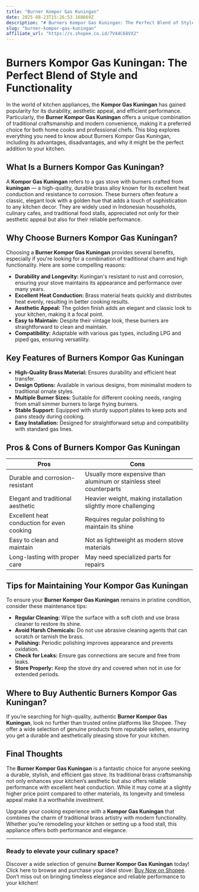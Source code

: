 ```yaml
---
title: "Burner Kompor Gas Kuningan"
date: 2025-08-23T15:26:53.168669Z
description: "# Burners Kompor Gas Kuningan: The Perfect Blend of Style and Functionality..."
slug: "burner-kompor-gas-kuningan"
affiliate_url: "https://s.shopee.co.id/7V44C68VX2"
---
```

# Burners Kompor Gas Kuningan: The Perfect Blend of Style and Functionality

In the world of kitchen appliances, the **Kompor Gas Kuningan** has gained popularity for its durability, aesthetic appeal, and efficient performance. Particularly, the **Burner Kompor Gas Kuningan** offers a unique combination of traditional craftsmanship and modern convenience, making it a preferred choice for both home cooks and professional chefs. This blog explores everything you need to know about Burners Kompor Gas Kuningan, including its advantages, disadvantages, and why it might be the perfect addition to your kitchen.

## What Is a Burners Kompor Gas Kuningan?

A **Kompor Gas Kuningan** refers to a gas stove with burners crafted from **kuningan** — a high-quality, durable brass alloy known for its excellent heat conduction and resistance to corrosion. These burners often feature a classic, elegant look with a golden hue that adds a touch of sophistication to any kitchen decor. They are widely used in Indonesian households, culinary cafes, and traditional food stalls, appreciated not only for their aesthetic appeal but also for their reliable performance.

## Why Choose Burners Kompor Gas Kuningan?

Choosing a **Burner Kompor Gas Kuningan** provides several benefits, especially if you're looking for a combination of traditional charm and high functionality. Here are some compelling reasons:

- **Durability and Longevity:** Kuningan's resistant to rust and corrosion, ensuring your stove maintains its appearance and performance over many years.
- **Excellent Heat Conduction:** Brass material heats quickly and distributes heat evenly, resulting in better cooking results.
- **Aesthetic Appeal:** The golden finish adds an elegant and classic look to your kitchen, making it a focal point.
- **Easy to Maintain:** Despite their vintage look, these burners are straightforward to clean and maintain.
- **Compatibility:** Adaptable with various gas types, including LPG and piped gas, ensuring versatility.

## Key Features of Burners Kompor Gas Kuningan

- **High-Quality Brass Material:** Ensures durability and efficient heat transfer.
- **Design Options:** Available in various designs, from minimalist modern to traditional ornate styles.
- **Multiple Burner Sizes:** Suitable for different cooking needs, ranging from small simmer burners to large frying burners.
- **Stable Support:** Equipped with sturdy support plates to keep pots and pans steady during cooking.
- **Easy Installation:** Designed for straightforward setup and compatibility with standard gas lines.

## Pros & Cons of Burners Kompor Gas Kuningan

| **Pros** | **Cons** |
|------------|--------------|
| Durable and corrosion-resistant | Usually more expensive than aluminum or stainless steel counterparts |
| Elegant and traditional aesthetic | Heavier weight, making installation slightly more challenging |
| Excellent heat conduction for even cooking | Requires regular polishing to maintain its shine |
| Easy to clean and maintain | Not as lightweight as modern stove materials |
| Long-lasting with proper care | May need specialized parts for repairs |

## Tips for Maintaining Your Kompor Gas Kuningan

To ensure your **Burner Kompor Gas Kuningan** remains in pristine condition, consider these maintenance tips:

- **Regular Cleaning:** Wipe the surface with a soft cloth and use brass cleaner to restore its shine.
- **Avoid Harsh Chemicals:** Do not use abrasive cleaning agents that can scratch or tarnish the brass.
- **Polishing:** Periodic polishing improves appearance and prevents oxidation.
- **Check for Leaks:** Ensure gas connections are secure and free from leaks.
- **Store Properly:** Keep the stove dry and covered when not in use for extended periods.

## Where to Buy Authentic Burners Kompor Gas Kuningan?

If you’re searching for high-quality, authentic **Burner Kompor Gas Kuningan**, look no further than trusted online platforms like Shopee. They offer a wide selection of genuine products from reputable sellers, ensuring you get a durable and aesthetically pleasing stove for your kitchen.

## Final Thoughts

The **Burner Kompor Gas Kuningan** is a fantastic choice for anyone seeking a durable, stylish, and efficient gas stove. Its traditional brass craftsmanship not only enhances your kitchen’s aesthetic but also offers reliable performance with excellent heat conduction. While it may come at a slightly higher price point compared to other materials, its longevity and timeless appeal make it a worthwhile investment.

Upgrade your cooking experience with a **Kompor Gas Kuningan** that combines the charm of traditional brass artistry with modern functionality. Whether you’re remodeling your kitchen or setting up a food stall, this appliance offers both performance and elegance.

---

### Ready to elevate your culinary space? 

Discover a wide selection of genuine **Burner Kompor Gas Kuningan** today! Click here to browse and purchase your ideal stove: [Buy Now on Shopee](https://s.shopee.co.id/7V44C68VX2). Don’t miss out on bringing timeless elegance and reliable performance to your kitchen!